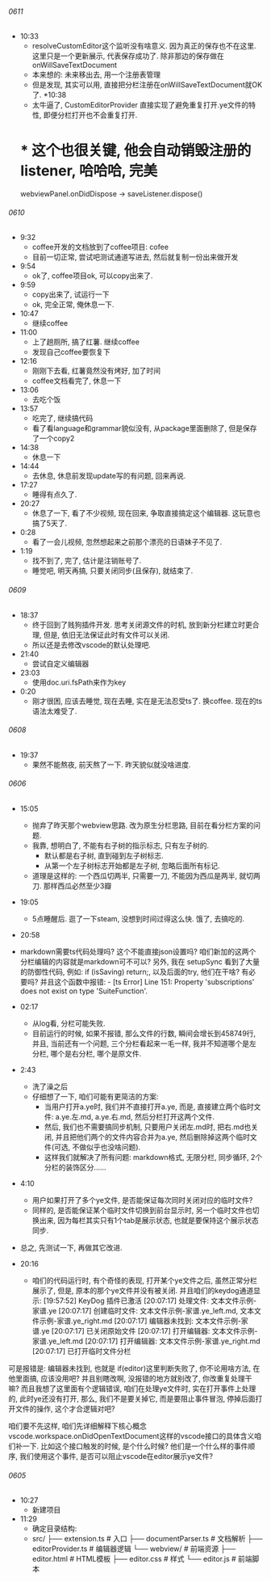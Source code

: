 ###### 0611
* 10:33
  * resolveCustomEditor这个监听没有啥意义. 因为真正的保存也不在这里. 这里只是一个更新展示, 代表保存成功了. 除非那边的保存做在 onWillSaveTextDocument
  * 本来想的: 未来移出去, 用一个注册表管理
  * 但是发现, 其实可以用, 直接把分栏注册在onWillSaveTextDocument就OK了.
*10:38
  * 太牛逼了, CustomEditorProvider 直接实现了避免重复打开.ye文件的特性, 即便分栏打开也不会重复打开.
  # * 这个也很关键, 他会自动销毁注册的listener, 哈哈哈, 完美
  webviewPanel.onDidDispose -> saveListener.dispose()
###### 0610
* 9:32
  * coffee开发的文档放到了coffee项目: cofee
  * 目前一切正常, 尝试吧测试通道写进去, 然后就复制一份出来做开发
* 9:54
  * ok了, coffee项目ok, 可以copy出来了.
* 9:59
  * copy出来了, 试运行一下
  * ok, 完全正常, 俺休息一下.
* 10:47
  * 继续coffee
* 11:00
  * 上了趟厕所, 搞了红薯. 继续coffee
  * 发现自己coffee要恢复下
* 12:16
  * 刚刚下去看, 红薯竟然没有烤好, 加了时间
  * coffee文档看完了, 休息一下
* 13:06
  * 去吃个饭
* 13:57
  * 吃完了, 继续搞代码
  * 看了看language和grammar貌似没有, 从package里面删除了, 但是保存了一个copy2
* 14:38
  * 休息一下
* 14:44
  * 去休息, 休息前发现update写的有问题, 回来再说.
* 17:27
  * 睡得有点久了.
* 20:27
  * 休息了一下, 看了不少视频, 现在回来, 争取直接搞定这个编辑器. 这玩意也搞了5天了.
* 0:28
  * 看了一会儿视频, 忽然想起来之前那个漂亮的日语妹子不见了.
* 1:19
  * 找不到了, 完了, 估计是注销账号了.
  * 睡觉吧, 明天再搞, 只要关闭同步(且保存), 就结束了.
###### 0609
* 18:37
  * 终于回到了贱狗插件开发. 思考关闭源文件的时机, 放到新分栏建立时更合理, 但是, 依旧无法保证此时有文件可以关闭.
  * 所以还是去修改vscode的默认处理吧.
* 21:40
  * 尝试自定义编辑器
* 23:03
  * 使用doc.uri.fsPath来作为key
* 0:20
  * 刚才很困, 应该去睡觉, 现在去睡, 实在是无法忍受ts了. 换coffee. 现在的ts语法太难受了.

###### 0608
* 19:37
  * 果然不能熬夜, 前天熬了一下. 昨天貌似就没啥进度.


###### 0606
* 15:05
  * 抛弃了昨天那个webview思路. 改为原生分栏思路, 目前在看分栏方案的问题.
  * 我靠, 想明白了, 不能有右子树的指示标志, 只有左子树的.
    * 默认都是右子树, 直到碰到左子树标志.
    * 从第一个左子树标志开始都是左子树, 忽略后面所有标记.
  * 道理是这样的: 一个西瓜切两半, 只需要一刀, 不能因为西瓜是两半, 就切两刀. 那样西瓜必然至少3瓣
* 19:05
  * 5点睡醒后. 逛了一下steam, 没想到时间过得这么快. 饿了, 去搞吃的.
* 20:58
* markdown需要ts代码处理吗? 这个不能直接json设置吗? 咱们新加的这两个分栏编辑的内容就是markdown可不可以?
  另外, 我在 setupSync  看到了大量的防御性代码, 例如: if (isSaving) return;, 以及后面的try, 他们在干啥? 有必要吗?
  并且这个函数中报错: - [ts Error] Line 151: Property 'subscriptions' does not exist on type 'SuiteFunction'.
* 02:17
  * 从log看, 分栏可能失败.
  * 目前运行的时候, 如果不报错, 那么文件的行数, 瞬间会增长到458749行, 并且, 当前还有一个问题, 三个分栏看起来一毛一样, 我并不知道哪个是左分栏, 哪个是右分栏, 哪个是原文件.
* 2:43
  * 洗了澡之后
  * 仔细想了一下, 咱们可能有更简洁的方案: 
    * 当用户打开a.ye时, 我们并不直接打开a.ye, 而是, 直接建立两个临时文件: a.ye.左.md, a.ye.右.md, 然后分栏打开这两个文件. 
    * 然后, 我们也不需要搞同步机制, 只要用户关闭左.md时, 把右.md也关闭, 并且把他们两个的文件内容合并为a.ye, 然后删除掉这两个临时文件(可选, 不做似乎也没啥问题).
    * 这样我们就解决了所有问题: markdown格式, 无限分栏, 同步循环, 2个分栏的装饰区分......

* 4:10
  * 用户如果打开了多个ye文件, 是否能保证每次同时关闭对应的临时文件?
  * 同样的, 是否能保证某个临时文件切换到前台显示时, 另一个临时文件也切换出来, 因为每栏其实只有1个tab是展示状态, 也就是要保持这个展示状态同步.

* 总之, 先测试一下, 再做其它改进.

* 20:16
  * 咱们的代码运行时, 有个奇怪的表现, 打开某个ye文件之后, 虽然正常分栏展示了, 但是, 原本的那个ye文件并没有被关闭. 并且咱们的keydog通道显示: 
[19:57:52] KeyDog 插件已激活
[20:07:17] 处理文件: 文本文件示例-家谱.ye
[20:07:17] 创建临时文件: 文本文件示例-家谱.ye_left.md, 文本文件示例-家谱.ye_right.md
[20:07:17] 编辑器未找到: 文本文件示例-家谱.ye
[20:07:17] 已关闭原始文件
[20:07:17] 打开编辑器: 文本文件示例-家谱.ye_left.md
[20:07:17] 打开编辑器: 文本文件示例-家谱.ye_right.md
[20:07:17] 已打开临时文件分栏

可是报错是: 编辑器未找到, 也就是 if(editor)这里判断失败了, 你不论用啥方法, 在他里面搞, 应该没用吧? 并且别瞎改啊, 没报错的地方就别改了, 你改重复处理干嘛?  而且我想了这里面有个逻辑错误, 咱们在处理ye文件时, 实在打开事件上处理的, 此时ye还没有打开, 那么, 我们不是要关掉它, 而是要阻止事件冒泡, 停掉后面打开文件的操作, 这个才合逻辑对吧?

咱们要不先这样, 咱们先详细解释下核心概念vscode.workspace.onDidOpenTextDocument这样的vscode接口的具体含义咱们补一下. 比如这个接口触发的时候, 是个什么时候? 他们是一个什么样的事件顺序, 我们使用这个事件, 是否可以阻止vscode在editor展示ye文件?

###### 0605
* 10:27
  * 新建项目
* 11:29
  * 确定目录结构:
  * src/
├── extension.ts          # 入口
├── documentParser.ts     # 文档解析
├── editorProvider.ts     # 编辑器逻辑
└── webview/              # 前端资源
    ├── editor.html       # HTML模板
    ├── editor.css        # 样式
    └── editor.js         # 前端脚本
